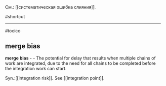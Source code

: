 См.: [[систематическая ошибка слияния]].

#shortcut

<hr/>

#tocico

## merge bias

<b>merge bias</b> -  - The potential for delay that results when multiple chains of work are integrated, due to the need for all chains to be completed before the integration work can start. 

Syn.:[[integration risk]].
See:[[integration point]].
